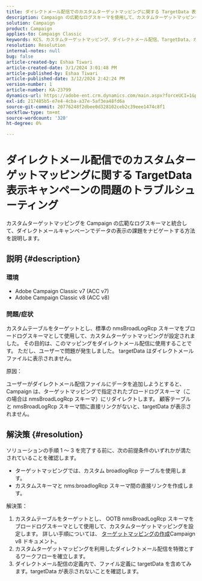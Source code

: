 ```yaml
---
title: ダイレクトメール配信でのカスタムターゲットマッピングに関する TargetData 表示キャンペーンの問題のトラブルシューティング
description: Campaign の広範なログスキーマを使用して、カスタムターゲットマッピングを使用したダイレクトメール配信でのデータ表示の問題のトラブルシューティング方法を確認します。
solution: Campaign
product: Campaign
applies-to: Campaign Classic
keywords: KCS、カスタムターゲットマッピング、ダイレクトメール配信、TargetData、カスタムテーブル、OOTB、ブロードログスキーマ、ワークフロー、リンク作成、キャンペーン、トラブルシューティング
resolution: Resolution
internal-notes: null
bug: false
article-created-by: Eshaa Tiwari
article-created-date: 3/1/2024 3:01:48 PM
article-published-by: Eshaa Tiwari
article-published-date: 3/12/2024 2:42:24 PM
version-number: 1
article-number: KA-23799
dynamics-url: https://adobe-ent.crm.dynamics.com/main.aspx?forceUCI=1&pagetype=entityrecord&etn=knowledgearticle&id=661aa79b-dcd7-ee11-9078-6045bd006b25
exl-id: 217485b5-e7e4-4cba-a37e-5af3ea48fd6a
source-git-commit: 20776248f2dbee0d328102ceb2c39eee1474c8f1
workflow-type: tm+mt
source-wordcount: '320'
ht-degree: 0%

---
```


# ダイレクトメール配信でのカスタムターゲットマッピングに関する TargetData 表示キャンペーンの問題のトラブルシューティング


カスタムターゲットマッピングを Campaign の広範なログスキーマと統合して、ダイレクトメールキャンペーンでデータの表示の課題をナビゲートする方法を説明します。

## 説明 {#description}


### 環境

- Adobe Campaign Classic v7 (ACC v7)
- Adobe Campaign Classic v8 (ACC v8)


### 問題/症状

カスタムテーブルをターゲットとし、標準の nmsBroadLogRcp スキーマをブロードログスキーマとして使用して、カスタムターゲットマッピングが設定されました。 その目的は、このマッピングをダイレクトメール配信に使用することです。 ただし、ユーザーで問題が発生しました。 targetData はダイレクトメールファイルに表示されません。

原因：

ユーザーがダイレクトメール配信ファイルにデータを追加しようとすると、Campaign は、ターゲットマッピングで指定されたブロードログスキーマ（この場合は nmsBroadLogRcp スキーマ）にリダイレクトします。 顧客テーブルと nmsBroadLogRcp スキーマ間に直接リンクがないと、targetData が表示されません。


## 解決策 {#resolution}


ソリューションの手順 1 ～ 3 を完了する前に、次の前提条件のいずれかが満たされていることを確認します。

- ターゲットマッピングでは、カスタム broadlogRcp テーブルを使用します。
- カスタムスキーマと nms:broadlogRcp スキーマ間の直接リンクを作成します。


解決策：

1. カスタムテーブルをターゲットとし、 OOTB nmsBroadLogRcp スキーマをブロードログスキーマとして使用して、カスタムターゲットマッピングを設定します。 詳しい手順については、 [ターゲットマッピングの作成](https://experienceleague.adobe.com/docs/campaign/campaign-v8/audience/add-profiles/target-mappings.html?lang=en#::text=Browse%20to%20Administration%20%3E%20Campaign%20Management,%2C%20email%2C%20address%2C%20etc)Campaign v8 ドキュメント。
2. カスタムターゲットマッピングを利用したダイレクトメール配信を特徴とするワークフローを確立します。
3. ダイレクトメール配信の定義内で、ファイル定義に targetData を含めてみます。targetData が表示されないことを確認します。
